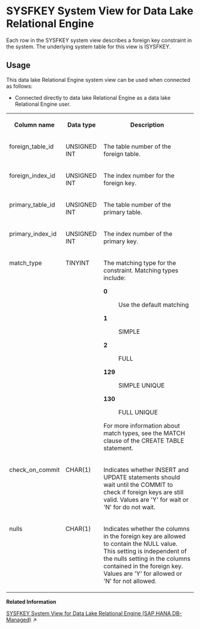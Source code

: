<!-- loio3be8a8d96c5f1014bb2cb502516a5227 -->

# SYSFKEY System View for Data Lake Relational Engine

Each row in the SYSFKEY system view describes a foreign key constraint in the system. The underlying system table for this view is ISYSFKEY.



<a name="loio3be8a8d96c5f1014bb2cb502516a5227__section_bg3_c2q_b4b"/>

## Usage

This data lake Relational Engine system view can be used when connected as follows:

-   Connected directly to data lake Relational Engine as a data lake Relational Engine user.




<table>
<tr>
<th valign="top">

Column name

</th>
<th valign="top">

Data type

</th>
<th valign="top">

Description

</th>
</tr>
<tr>
<td valign="top">

foreign\_table\_id

</td>
<td valign="top">

UNSIGNED INT

</td>
<td valign="top">

The table number of the foreign table.

</td>
</tr>
<tr>
<td valign="top">

foreign\_index\_id

</td>
<td valign="top">

UNSIGNED INT

</td>
<td valign="top">

The index number for the foreign key.

</td>
</tr>
<tr>
<td valign="top">

primary\_table\_id

</td>
<td valign="top">

UNSIGNED INT

</td>
<td valign="top">

The table number of the primary table.

</td>
</tr>
<tr>
<td valign="top">

primary\_index\_id

</td>
<td valign="top">

UNSIGNED INT

</td>
<td valign="top">

The index number of the primary key.

</td>
</tr>
<tr>
<td valign="top">

match\_type

</td>
<td valign="top">

TINYINT

</td>
<td valign="top">

The matching type for the constraint. Matching types include:


<dl>
<dt><b>

0

</b></dt>
<dd>

Use the default matching



</dd><dt><b>

1

</b></dt>
<dd>

SIMPLE



</dd><dt><b>

2

</b></dt>
<dd>

FULL



</dd><dt><b>

129

</b></dt>
<dd>

SIMPLE UNIQUE



</dd><dt><b>

130

</b></dt>
<dd>

FULL UNIQUE



</dd>
</dl>

For more information about match types, see the MATCH clause of the CREATE TABLE statement.

</td>
</tr>
<tr>
<td valign="top">

check\_on\_commit

</td>
<td valign="top">

CHAR\(1\)

</td>
<td valign="top">

Indicates whether INSERT and UPDATE statements should wait until the COMMIT to check if foreign keys are still valid. Values are 'Y' for wait or 'N' for do not wait.

</td>
</tr>
<tr>
<td valign="top">

nulls

</td>
<td valign="top">

CHAR\(1\)

</td>
<td valign="top">

Indicates whether the columns in the foreign key are allowed to contain the NULL value. This setting is independent of the nulls setting in the columns contained in the foreign key. Values are 'Y' for allowed or 'N' for not allowed.

</td>
</tr>
</table>

**Related Information**  


[SYSFKEY System View for Data Lake Relational Engine (SAP HANA DB-Managed)](https://help.sap.com/viewer/a898e08b84f21015969fa437e89860c8/2023_4_QRC/en-US/24f16387665e47a492bd2517a5a27a33.html "Each row in the SYSFKEY system view describes a foreign key constraint in the system. The underlying system table for this view is ISYSFKEY.") :arrow_upper_right:

